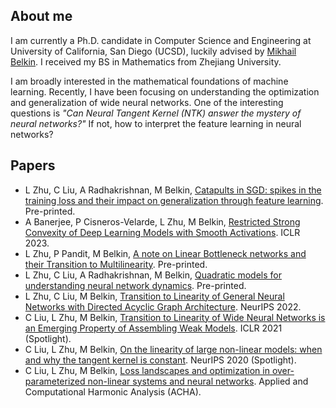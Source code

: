 

## About me
I am currently a Ph.D. candidate in Computer Science and Engineering at University of California, San Diego (UCSD), luckily advised by  [Mikhail Belkin](http://misha.belkin-wang.org/). I received my BS in Mathematics from Zhejiang University. 

I am broadly interested in the mathematical foundations of machine learning. Recently, I have been focusing on understanding the optimization and generalization of wide neural networks.   One of the interesting questions is *"Can Neural Tangent Kernel (NTK) answer the mystery of neural networks?"*  If not, how to interpret the feature learning in neural networks?


## Papers 
- L Zhu, C Liu, A Radhakrishnan, M Belkin, [Catapults in SGD: spikes in the training loss and their impact on generalization through feature learning](https://arxiv.org/pdf/2306.04815.pdf). Pre-printed.
- A Banerjee, P Cisneros-Velarde, L Zhu, M Belkin, [Restricted Strong Convexity of Deep Learning Models with Smooth Activations](https://arxiv.org/pdf/2209.15106.pdf). ICLR 2023.
- L Zhu, P Pandit, M Belkin, [A note on Linear Bottleneck networks and their Transition to Multilinearity](https://arxiv.org/pdf/2206.15058.pdf). Pre-printed.
- L Zhu, C Liu, A Radhakrishnan, M Belkin, [Quadratic models for understanding neural network dynamics](https://arxiv.org/pdf/2205.11787.pdf). Pre-printed.
- L Zhu, C Liu, M Belkin, [Transition to Linearity of General Neural Networks with Directed Acyclic Graph Architecture](https://arxiv.org/pdf/2205.11786.pdf). NeurIPS 2022. 
- C Liu, L Zhu, M Belkin, [Transition to Linearity of Wide Neural Networks is an Emerging Property of Assembling Weak Models](https://arxiv.org/pdf/2203.05104.pdf). ICLR 2021 (Spotlight). 
- C Liu, L Zhu, M Belkin, [On the linearity of large non-linear models: when and why the tangent kernel is constant](https://arxiv.org/pdf/2010.01092.pdf). NeurIPS 2020 (Spotlight). 
- C Liu, L Zhu, M Belkin, [Loss landscapes and optimization in over-parameterized non-linear systems and neural networks](https://arxiv.org/pdf/2003.00307.pdf). Applied and Computational Harmonic Analysis (ACHA).
